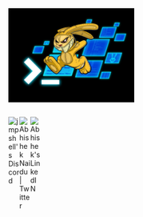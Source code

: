   <img align="center" alt="GIF" src="https://github.com/jmpshell/jmpshell/blob/main/github.JPG" width="50%" height="50%" />


<h2 align="center"> </h2>


<a href="https://discord.gg/jmpshell">
  <img align="left" alt="jmpshell's Discord" width="22px" src="https://raw.githubusercontent.com/peterthehan/peterthehan/master/assets/discord.svg" />
</a>
<a href="https://twitter.com/raphaelmendonca">
  <img align="left" alt="Abhishek Naidu | Twitter" width="22px" src="https://raw.githubusercontent.com/peterthehan/peterthehan/master/assets/twitter.svg" />
</a>
<a href="https://www.linkedin.com/in/raphaelmendonca">
  <img align="left" alt="Abhishek's LinkedIN" width="22px" src="https://raw.githubusercontent.com/peterthehan/peterthehan/master/assets/linkedin.svg" />
</a>


